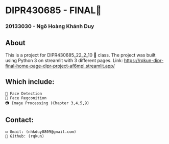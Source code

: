 # DIPR430685 - FINAL🧰️

### 20133030 - Ngô Hoàng Khánh Duy
## About
This is a project for DIPR430685_22_2_10 🎥 class. The project was built using Python 3 on streamlit with 3 different pages.
Link: https://rqkun-dipr-final-home-page-dipr-project-af6mpl.streamlit.app/
## Which include:

    👤 Face Detection
    👥 Face Regconition
    📷 Image Processing (Chapter 3,4,5,9)

## Contact:

    ✉️ Gmail: (nhkduy0809@gmail.com)
    👾 Github: (rqkun)

